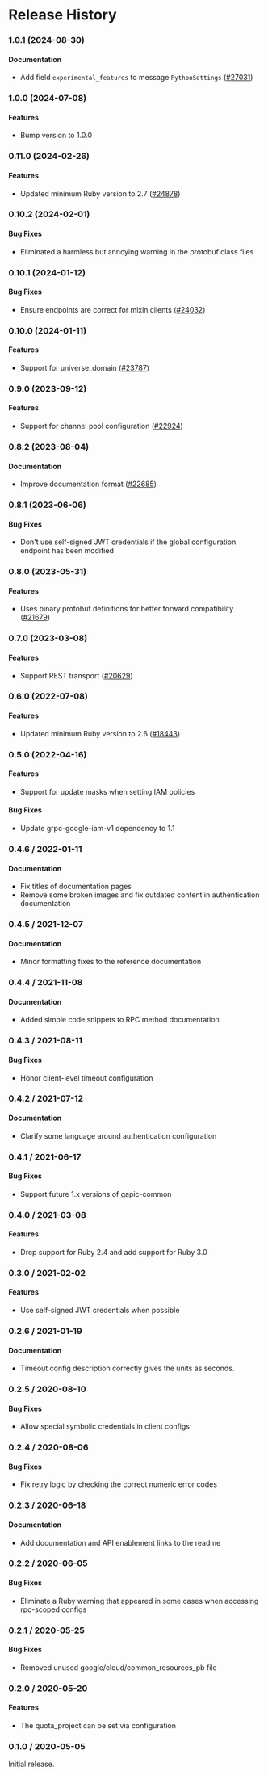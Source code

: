 # Release History

### 1.0.1 (2024-08-30)

#### Documentation

* Add field `experimental_features` to message `PythonSettings` ([#27031](https://github.com/googleapis/google-cloud-ruby/issues/27031)) 

### 1.0.0 (2024-07-08)

#### Features

* Bump version to 1.0.0 

### 0.11.0 (2024-02-26)

#### Features

* Updated minimum Ruby version to 2.7 ([#24878](https://github.com/googleapis/google-cloud-ruby/issues/24878)) 

### 0.10.2 (2024-02-01)

#### Bug Fixes

* Eliminated a harmless but annoying warning in the protobuf class files 

### 0.10.1 (2024-01-12)

#### Bug Fixes

* Ensure endpoints are correct for mixin clients ([#24032](https://github.com/googleapis/google-cloud-ruby/issues/24032)) 

### 0.10.0 (2024-01-11)

#### Features

* Support for universe_domain ([#23787](https://github.com/googleapis/google-cloud-ruby/issues/23787)) 

### 0.9.0 (2023-09-12)

#### Features

* Support for channel pool configuration ([#22924](https://github.com/googleapis/google-cloud-ruby/issues/22924)) 

### 0.8.2 (2023-08-04)

#### Documentation

* Improve documentation format ([#22685](https://github.com/googleapis/google-cloud-ruby/issues/22685)) 

### 0.8.1 (2023-06-06)

#### Bug Fixes

* Don't use self-signed JWT credentials if the global configuration endpoint has been modified 

### 0.8.0 (2023-05-31)

#### Features

* Uses binary protobuf definitions for better forward compatibility ([#21679](https://github.com/googleapis/google-cloud-ruby/issues/21679)) 

### 0.7.0 (2023-03-08)

#### Features

* Support REST transport ([#20629](https://github.com/googleapis/google-cloud-ruby/issues/20629)) 

### 0.6.0 (2022-07-08)

#### Features

* Updated minimum Ruby version to 2.6 ([#18443](https://github.com/googleapis/google-cloud-ruby/issues/18443)) 

### 0.5.0 (2022-04-16)

#### Features

* Support for update masks when setting IAM policies
#### Bug Fixes

* Update grpc-google-iam-v1 dependency to 1.1

### 0.4.6 / 2022-01-11

#### Documentation

* Fix titles of documentation pages
* Remove some broken images and fix outdated content in authentication documentation

### 0.4.5 / 2021-12-07

#### Documentation

* Minor formatting fixes to the reference documentation

### 0.4.4 / 2021-11-08

#### Documentation

* Added simple code snippets to RPC method documentation

### 0.4.3 / 2021-08-11

#### Bug Fixes

* Honor client-level timeout configuration

### 0.4.2 / 2021-07-12

#### Documentation

* Clarify some language around authentication configuration

### 0.4.1 / 2021-06-17

#### Bug Fixes

* Support future 1.x versions of gapic-common

### 0.4.0 / 2021-03-08

#### Features

* Drop support for Ruby 2.4 and add support for Ruby 3.0

### 0.3.0 / 2021-02-02

#### Features

* Use self-signed JWT credentials when possible

### 0.2.6 / 2021-01-19

#### Documentation

* Timeout config description correctly gives the units as seconds.

### 0.2.5 / 2020-08-10

#### Bug Fixes

* Allow special symbolic credentials in client configs

### 0.2.4 / 2020-08-06

#### Bug Fixes

* Fix retry logic by checking the correct numeric error codes

### 0.2.3 / 2020-06-18

#### Documentation

* Add documentation and API enablement links to the readme

### 0.2.2 / 2020-06-05

#### Bug Fixes

* Eliminate a Ruby warning that appeared in some cases when accessing rpc-scoped configs

### 0.2.1 / 2020-05-25

#### Bug Fixes

* Removed unused google/cloud/common_resources_pb file

### 0.2.0 / 2020-05-20

#### Features

* The quota_project can be set via configuration

### 0.1.0 / 2020-05-05

Initial release.
